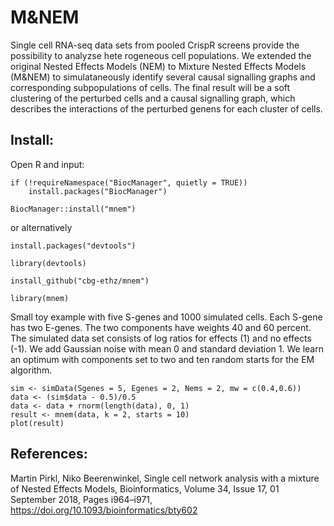 # M&NEM

  Single cell RNA-seq data sets from pooled CrispR screens provide the possibility
       to analyzse hete	rogeneous cell populations. We extended the original
       Nested Effects Models (NEM) to Mixture Nested Effects Models (M&NEM) to
       simulataneously identify several causal signalling graphs and
       corresponding subpopulations of cells. The final result will be a soft
       clustering of the perturbed cells and a causal signalling graph, which
       describes the interactions of the perturbed genens for each cluster of
       cells.
  
Install:
--------

Open R and input:

```{r}
if (!requireNamespace("BiocManager", quietly = TRUE))
    install.packages("BiocManager")

BiocManager::install("mnem")
```

or alternatively

```{r}
install.packages("devtools")

library(devtools)

install_github("cbg-ethz/mnem")

library(mnem)
```

Small toy example with five S-genes and 1000 simulated cells. Each S-gene has two E-genes. The two components have weights 40 and 60 percent. The simulated data set consists of log ratios for effects (1) and no effects (-1). We add Gaussian noise with mean 0 and standard deviation 1. We learn an optimum with components set to two and ten random starts for the EM algorithm.

```{r}
sim <- simData(Sgenes = 5, Egenes = 2, Nems = 2, mw = c(0.4,0.6))
data <- (sim$data - 0.5)/0.5
data <- data + rnorm(length(data), 0, 1)
result <- mnem(data, k = 2, starts = 10)
plot(result)
```

## References:

Martin Pirkl, Niko Beerenwinkel, Single cell network analysis with a mixture of Nested Effects Models, Bioinformatics, Volume 34, Issue 17, 01 September 2018, Pages i964–i971, https://doi.org/10.1093/bioinformatics/bty602
